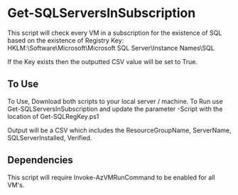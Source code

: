 # Get-SQLServersInSubscription

This script will check every VM in a subscription for the existence of SQL based on the existence of Registry Key: HKLM:\Software\Microsoft\Microsoft SQL Server\Instance Names\SQL

If the Key exists then the outputted CSV value will be set to True.

## To Use ##
To Use, Download both scripts to your local server / machine. To Run use Get-SQLServersInSubscription and update the parameter -Script with the location of Get-SQLRegKey.ps1

Output will be a CSV which includes the ResourceGroupName, ServerName, SQLServerInstalled, Verified.

## Dependencies ##
This script will require Invoke-AzVMRunCommand to be enabled for all VM's.

